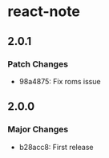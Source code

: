 # react-note

## 2.0.1

### Patch Changes

- 98a4875: Fix roms issue

## 2.0.0

### Major Changes

- b28acc8: First release
